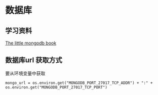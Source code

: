# 数据库

## 学习资料
[The little mongodb book](https://github.com/justinyhuang/the-little-mongodb-book-cn/blob/master/mongodb.md)


## 数据库url 获取方式

要从环境变量中获取
```
mongo_url = os.environ.get("MONGODB_PORT_27017_TCP_ADDR") + ":" + os.environ.get("MONGODB_PORT_27017_TCP_PORT")
```

